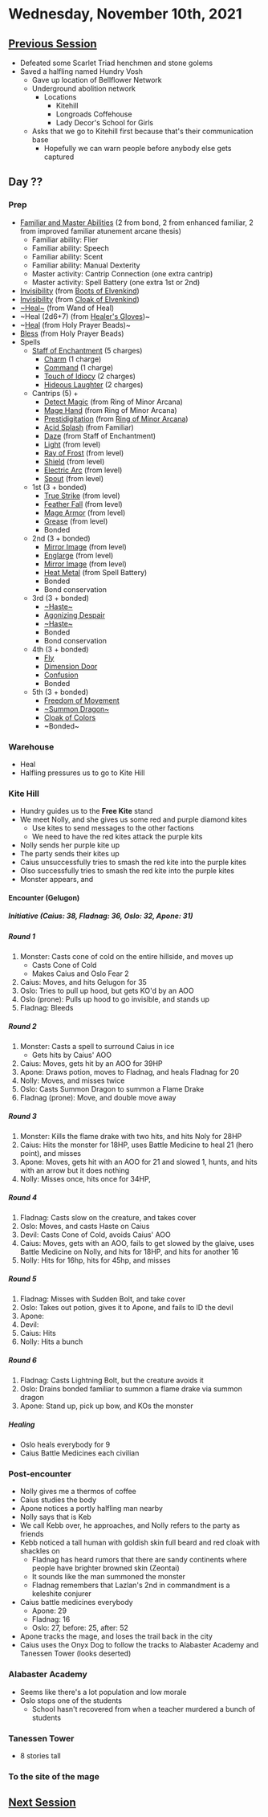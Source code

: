 # Wednesday, November 10th, 2021

## [Previous Session](./2021-10-05.md)

- Defeated some Scarlet Triad henchmen and stone golems
- Saved a halfling named Hundry Vosh
   - Gave up location of Bellflower Network
   - Underground abolition network
      - Locations
         - Kitehill
         - Longroads Coffehouse
         - Lady Decor's School for Girls
   - Asks that we go to Kitehill first because that's their communication base
      - Hopefully we can warn people before anybody else gets captured

## Day ??

### Prep

- [Familiar and Master Abilities](https://2e.aonprd.com/Familiars.aspx) (2 from bond, 2 from enhanced familiar, 2 from improved familiar atunement arcane thesis)
  - Familiar ability: Flier
  - Familiar ability: Speech
  - Familiar ability: Scent
  - Familiar ability: Manual Dexterity
  - Master activity: Cantrip Connection (one extra cantrip)
  - Master activity: Spell Battery (one extra 1st or 2nd)
- [Invisibility](https://pf2.d20pfsrd.com/spell/invisibility/) (from [Boots of Elvenkind](https://2e.aonprd.com/Equipment.aspx?ID=413))
- [Invisibility](https://pf2.d20pfsrd.com/spell/invisibility/) (from [Cloak of Elvenkind](https://2e.aonprd.com/Equipment.aspx?ID=424))
- [~Heal~](https://pf2.d20pfsrd.com/spell/heal/) (from Wand of Heal)
- ~Heal (2d6+7) (from [Healer's Gloves](https://2e.aonprd.com/Equipment.aspx?ID=444))~
- ~[Heal](https://2e.aonprd.com/Equipment.aspx?ID=256) (from Holy Prayer Beads)~
- [Bless](https://2e.aonprd.com/Spells.aspx?ID=25) (from Holy Prayer Beads)
- Spells
  - [Staff of Enchantment](https://pf2.easytool.es/index.php?id=2788) (5 charges)
    - [Charm](https://pf2.d20pfsrd.com/spell/charm/) (1 charge)
    - [Command](https://pf2.d20pfsrd.com/spell/command/) (1 charge)
    - [Touch of Idiocy](https://pf2.d20pfsrd.com/spell/touch-of-idiocy/) (2 charges)
    - [Hideous Laughter](https://pf2.d20pfsrd.com/spell/hideous-laughter/) (2 charges)
  - Cantrips (5) + 
    - [Detect Magic](https://pf2.d20pfsrd.com/spell/detect-magic/) (from Ring of Minor Arcana)
    - [Mage Hand](https://pf2.d20pfsrd.com/spell/mage-hand/) (from Ring of Minor Arcana)
    - [Prestidigitation](https://pf2.d20pfsrd.com/spell/prestidigitation/) (from [Ring of Minor Arcana](https://2e.aonprd.com/Equipment.aspx?ID=478))
    - [Acid Splash](https://pf2.d20pfsrd.com/spell/acid-splash/) (from Familiar)
    - [Daze](https://pf2.d20pfsrd.com/spell/daze/) (from Staff of Enchantment)
    - [Light](https://pf2.d20pfsrd.com/spell/light/) (from level)
    - [Ray of Frost](https://pf2.d20pfsrd.com/spell/ray-of-frost/) (from level)
    - [Shield](https://pf2.d20pfsrd.com/spell/shield/) (from level)
    - [Electric Arc](https://pf2.d20pfsrd.com/spell/electric-arc/) (from level)
    - [Spout](https://2e.aonprd.com/Spells.aspx?ID=1002) (from level)
  - 1st (3 + bonded)
    - [True Strike](https://2e.aonprd.com/Spells.aspx?ID=345) (from level)
    - [Feather Fall](https://pf2.d20pfsrd.com/spell/feather-fall/) (from level)
    - [Mage Armor](https://pf2.d20pfsrd.com/spell/mage-armor/) (from level)
    - [Grease](https://pf2.d20pfsrd.com/spell/grease/) (from level)
    - Bonded
  - 2nd (3 + bonded)
    - [Mirror Image](https://pf2.d20pfsrd.com/spell/mirror-image/) (from level)
    - [Englarge](https://pf2.d20pfsrd.com/spell/enlarge/) (from level)
    - [Mirror Image](https://pf2.d20pfsrd.com/spell/mirror-image/) (from level)
    - [Heat Metal](https://pf2.d20pfsrd.com/spell/heat-metal/) (from Spell Battery)
    - Bonded
    - Bond conservation
  - 3rd (3 + bonded)
    - [~Haste~](https://pf2.d20pfsrd.com/spell/haste)
    - [Agonizing Despair](https://pf2.d20pfsrd.com/spell/agonizing-despair) 
    - [~Haste~](https://pf2.d20pfsrd.com/spell/haste)
    - Bonded
    - Bond conservation
  - 4th (3 + bonded)
    - [Fly](https://pf2.d20pfsrd.com/spell/fly/)
    - [Dimension Door](https://pf2.d20pfsrd.com/spell/dimension-door/)
    - [Confusion](https://pf2.d20pfsrd.com/spell/confusion/)
    - Bonded
  - 5th (3 + bonded)
    - [Freedom of Movement](https://pf2.d20pfsrd.com/spell/freedom-of-movement/)
    - [~Summon Dragon~](https://2e.aonprd.com/Spells.aspx?ID=319)
    - [Cloak of Colors](https://2e.aonprd.com/Spells.aspx?ID=41)
    - ~Bonded~

### Warehouse

- Heal
- Halfling pressures us to go to Kite Hill

### Kite Hill

- Hundry guides us to the **Free Kite** stand
- We meet Nolly, and she gives us some red and purple diamond kites
   - Use kites to send messages to the other factions
   - We need to have the red kites attack the purple kits
- Nolly sends her purple kite up
- The party sends their kites up
- Caius unsuccessfully tries to smash the red kite into the purple kites
- Olso successfully tries to smash the red kite into the purple kites
- Monster appears, and 

#### Encounter (Gelugon)

##### Initiative (Caius: 38, Fladnag: 36, Oslo: 32, Apone: 31)

##### Round 1

1. Monster: Casts cone of cold on the entire hillside, and moves up
   - Casts Cone of Cold
   - Makes Caius and Oslo Fear 2
1. Caius: Moves, and hits Gelugon for 35
1. Oslo: Tries to pull up hood, but gets KO'd by an AOO
1. Oslo (prone): Pulls up hood to go invisible, and stands up
1. Fladnag: Bleeds

##### Round 2

1. Monster: Casts a spell to surround Caius in ice
   - Gets hits by Caius' AOO
1. Caius: Moves, gets hit by an AOO for 39HP
1. Apone: Draws potion, moves to Fladnag, and heals Fladnag for 20
1. Nolly: Moves, and misses twice
1. Oslo: Casts Summon Dragon to summon a Flame Drake
1. Fladnag (prone): Move, and double move away

##### Round 3

1. Monster: Kills the flame drake with two hits, and hits Noly for 28HP
1. Caius: Hits the monster for 18HP, uses Battle Medicine to heal 21 (hero point), and misses
1. Apone: Moves, gets hit with an AOO for 21 and slowed 1, hunts, and hits with an arrow but it does nothing
1. Nolly: Misses once, hits once for 34HP, 

##### Round 4

1. Fladnag: Casts slow on the creature, and takes cover
1. Oslo: Moves, and casts Haste on Caius
1. Devil: Casts Cone of Cold, avoids Caius' AOO
1. Caius: Moves, gets with an AOO, fails to get slowed by the glaive, uses Battle Medicine on Nolly, and hits for 18HP, and hits for another 16
1. Nolly: Hits for 16hp, hits for 45hp, and misses

##### Round 5

1. Fladnag: Misses with Sudden Bolt, and take cover
1. Oslo: Takes out potion, gives it to Apone, and fails to ID the devil
1. Apone: 
1. Devil: 
1. Caius: Hits
1. Nolly: Hits a bunch

##### Round 6

1. Fladnag: Casts Lightning Bolt, but the creature avoids it
1. Oslo: Drains bonded familiar to summon a flame drake via summon dragon
1. Apone: Stand up, pick up bow, and KOs the monster 

##### Healing

- Oslo heals everybody for 9
- Caius Battle Medicines each civilian

### Post-encounter

- Nolly gives me a thermos of coffee
- Caius studies the body
- Apone notices a portly halfling man nearby
- Nolly says that is Keb
- We call Kebb over, he approaches, and Nolly refers to the party as friends
- Kebb noticed a tall human with goldish skin full beard and red cloak with shackles on
   - Fladnag has heard rumors that there are sandy continents where people have brighter browned skin (Zeontai)
   - It sounds like the man summoned the monster
   - Fladnag remembers that Lazlan's 2nd in commandment is a keleshite conjurer
- Caius battle medicines everybody
   - Apone: 29
   - Fladnag: 16
   - Oslo: 27, before: 25, after: 52
- Apone tracks the mage, and loses the trail back in the city
- Caius uses the Onyx Dog to follow the tracks to Alabaster Academy and Tanessen Tower (looks deserted)

### Alabaster Academy

- Seems like there's a lot population and low morale
- Oslo stops one of the students 
   - School hasn't recovered from when a teacher murdered a bunch of students

### Tanessen Tower

- 8 stories tall



### To the site of the mage

## [Next Session](./2021-11-17.md)
